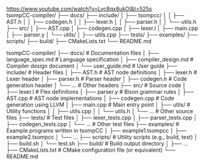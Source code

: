 https://www.youtube.com/watch?v=Lvc8qx8ukOI&t=525s
\
tsompCC-compiler/
├── docs/
├── include/
│   ├── tsompcc/
│   │   ├── AST.h
│   │   ├── codegen.h
│   │   ├── lexer.h
│   │   ├── parser.h
│   │   └── utils.h
├── src/
│   ├── AST.cpp
│   ├── codegen.cpp
│   ├── lexer.l
│   ├── main.cpp
│   ├── parser.y
│   └── utils/
│       ├── utils.cpp
├── tests/
├── examples/
├── scripts/
├── build/
├── CMakeLists.txt
└── README.md

tsompCC-compiler/
├── docs/                    # Documentation files
│   ├── language_spec.md     # Language specification
│   ├── compiler_design.md   # Compiler design document
│   └── user_guide.md        # User guide
├── include/                 # Header files
│   ├── AST.h                # AST node definitions
│   ├── lexer.h              # Lexer header
│   ├── parser.h             # Parser header
│   ├── codegen.h            # Code generation header
│   └── ...                  # Other headers
├── src/                     # Source code
│   ├── lexer.l              # Flex definitions
│   ├── parser.y             # Bison grammar rules
│   ├── AST.cpp              # AST node implementations
│   ├── codegen.cpp          # Code generation using LLVM
│   ├── main.cpp             # Main entry point
│   ├── utils/               # Utility functions
│   │   ├── utils.cpp
│   │   └── utils.h
│   └── ...                  # Other source files
├── tests/                   # Test files
│   ├── lexer_tests.cpp
│   ├── parser_tests.cpp
│   ├── codegen_tests.cpp
│   └── ...                  # Other test files
├── examples/                # Example programs written in tsompCC
│   ├── example1.tsompcc
│   ├── example2.tsompcc
│   └── ...
├── scripts/                 # Utility scripts (e.g., build, test)
│   ├── build.sh
│   └── test.sh
├── build/                   # Build output directory
│   ├── ...
├── CMakeLists.txt           # CMake configuration file (or equivalent)
└── README.md  

